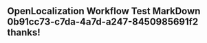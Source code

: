 <properties
ms.topic="hero-topic1"
ms.test1="hero-topic"
ms.test2="test"/>

## OpenLocalization Workflow Test MarkDown 0b91cc73-c7da-4a7d-a247-8450985691f2 thanks!
